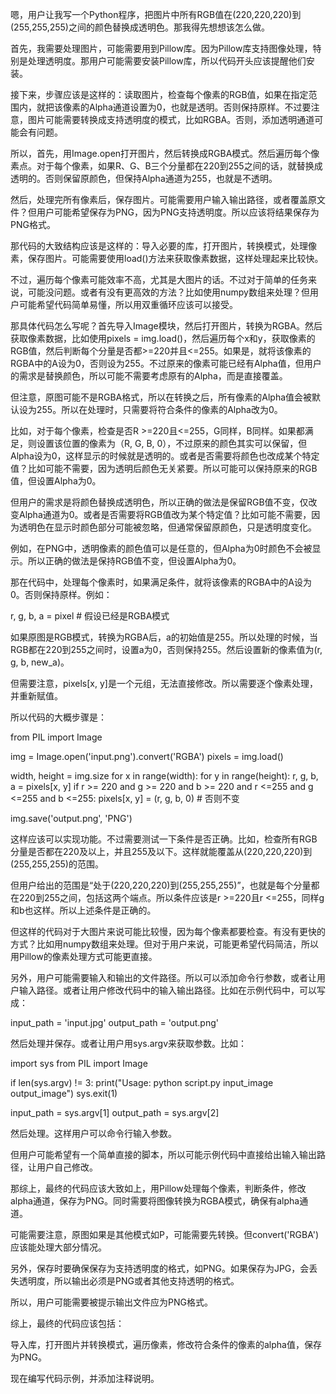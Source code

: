 嗯，用户让我写一个Python程序，把图片中所有RGB值在(220,220,220)到(255,255,255)之间的颜色替换成透明色。那我得先想想该怎么做。

首先，我需要处理图片，可能需要用到Pillow库。因为Pillow库支持图像处理，特别是处理透明度。那用户可能需要安装Pillow库，所以代码开头应该提醒他们安装。

接下来，步骤应该是这样的：读取图片，检查每个像素的RGB值，如果在指定范围内，就把该像素的Alpha通道设置为0，也就是透明。否则保持原样。不过要注意，图片可能需要转换成支持透明度的模式，比如RGBA。否则，添加透明通道可能会有问题。

所以，首先，用Image.open打开图片，然后转换成RGBA模式。然后遍历每个像素点。对于每个像素，如果R、G、B三个分量都在220到255之间的话，就替换成透明的。否则保留原颜色，但保持Alpha通道为255，也就是不透明。

然后，处理完所有像素后，保存图片。可能需要用户输入输出路径，或者覆盖原文件？但用户可能希望保存为PNG，因为PNG支持透明度。所以应该将结果保存为PNG格式。

那代码的大致结构应该是这样的：导入必要的库，打开图片，转换模式，处理像素，保存图片。可能需要使用load()方法来获取像素数据，这样处理起来比较快。

不过，遍历每个像素可能效率不高，尤其是大图片的话。不过对于简单的任务来说，可能没问题。或者有没有更高效的方法？比如使用numpy数组来处理？但用户可能希望代码简单易懂，所以用双重循环应该可以接受。

那具体代码怎么写呢？首先导入Image模块，然后打开图片，转换为RGBA。然后获取像素数据，比如使用pixels = img.load()，然后遍历每个x和y，获取像素的RGB值，然后判断每个分量是否都>=220并且<=255。如果是，就将该像素的RGBA中的A设为0，否则设为255。不过原来的像素可能已经有Alpha值，但用户的需求是替换颜色，所以可能不需要考虑原有的Alpha，而是直接覆盖。

但注意，原图可能不是RGBA格式，所以在转换之后，所有像素的Alpha值会被默认设为255。所以在处理时，只需要将符合条件的像素的Alpha改为0。

比如，对于每个像素，检查是否R >=220且<=255，G同样，B同样。如果都满足，则设置该位置的像素为（R, G, B, 0），不过原来的颜色其实可以保留，但Alpha设为0，这样显示的时候就是透明的。或者是否需要将颜色也改成某个特定值？比如可能不需要，因为透明后颜色无关紧要。所以可能可以保持原来的RGB值，但设置Alpha为0。

但用户的需求是将颜色替换成透明色，所以正确的做法是保留RGB值不变，仅改变Alpha通道为0。或者是否需要将RGB值改为某个特定值？比如可能不需要，因为透明色在显示时颜色部分可能被忽略，但通常保留原颜色，只是透明度变化。

例如，在PNG中，透明像素的颜色值可以是任意的，但Alpha为0时颜色不会被显示。所以正确的做法是保持RGB值不变，但设置Alpha为0。

那在代码中，处理每个像素时，如果满足条件，就将该像素的RGBA中的A设为0。否则保持原样。例如：

r, g, b, a = pixel  # 假设已经是RGBA模式

如果原图是RGB模式，转换为RGBA后，a的初始值是255。所以处理的时候，当RGB都在220到255之间时，设置a为0，否则保持255。然后设置新的像素值为(r, g, b, new_a)。

但需要注意，pixels[x, y]是一个元组，无法直接修改。所以需要逐个像素处理，并重新赋值。

所以代码的大概步骤是：

from PIL import Image

img = Image.open('input.png').convert('RGBA')
pixels = img.load()

width, height = img.size
for x in range(width):
    for y in range(height):
        r, g, b, a = pixels[x, y]
        if r >= 220 and g >= 220 and b >= 220 and r <=255 and g <=255 and b <=255:
            pixels[x, y] = (r, g, b, 0)
        # 否则不变

img.save('output.png', 'PNG')

这样应该可以实现功能。不过需要测试一下条件是否正确。比如，检查所有RGB分量是否都在220及以上，并且255及以下。这样就能覆盖从(220,220,220)到(255,255,255)的范围。

但用户给出的范围是“处于(220,220,220)到(255,255,255)”，也就是每个分量都在220到255之间，包括这两个端点。所以条件应该是r >=220且r <=255，同样g和b也这样。所以上述条件是正确的。

但这样的代码对于大图片来说可能比较慢，因为每个像素都要检查。有没有更快的方式？比如用numpy数组来处理。但对于用户来说，可能更希望代码简洁，所以用Pillow的像素处理方式可能更直接。

另外，用户可能需要输入和输出的文件路径。所以可以添加命令行参数，或者让用户输入路径。或者让用户修改代码中的输入输出路径。比如在示例代码中，可以写成：

input_path = 'input.jpg'
output_path = 'output.png'

然后处理并保存。或者让用户用sys.argv来获取参数。比如：

import sys
from PIL import Image

if len(sys.argv) != 3:
    print("Usage: python script.py input_image output_image")
    sys.exit(1)

input_path = sys.argv[1]
output_path = sys.argv[2]

然后处理。这样用户可以命令行输入参数。

但用户可能希望有一个简单直接的脚本，所以可能示例代码中直接给出输入输出路径，让用户自己修改。

那综上，最终的代码应该大致如上，用Pillow处理每个像素，判断条件，修改alpha通道，保存为PNG。同时需要将图像转换为RGBA模式，确保有alpha通道。

可能需要注意，原图如果是其他模式如P，可能需要先转换。但convert('RGBA')应该能处理大部分情况。

另外，保存时要确保保存为支持透明度的格式，如PNG。如果保存为JPG，会丢失透明度，所以输出必须是PNG或者其他支持透明的格式。

所以，用户可能需要被提示输出文件应为PNG格式。

综上，最终的代码应该包括：

导入库，打开图片并转换模式，遍历像素，修改符合条件的像素的alpha值，保存为PNG。

现在编写代码示例，并添加注释说明。